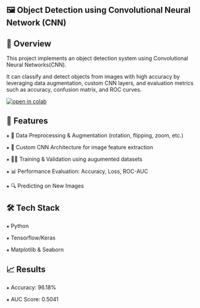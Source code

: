 **🖼️ Object Detection using Convolutional Neural Network (CNN)** 
-------------------------------------------------------------

📌 Overview
--------------
 This project implements an object detection system using Convolutional Neural Networks(CNN).
 
 It can classify and detect objects from images with high accuracy by leveraging data augmentation, custom CNN layers, and evaluation metrics such as accuracy, confusion matrix, and ROC curves.

 [![open in colab](https://colab.research.google.com/assets/colab-badge.svg)](https://colab.research.google.com/github/JESHWIN1234567890/Object-detection---Human/blob/main/notebooks/image_detection.ipynb)
 

 
 🚀 Features 
 ---------------
⁕ 📂 Data Preprocessing & Augmentation (rotation, flipping, zoom, etc.) 

⁕ 🧠 Custom CNN Architecture for image feature extraction

 ⁕ 🏋️‍♂️ Training & Validation using augumented datasets
 
 ⁕ 📊 Performance Evaluation: Accuracy, Loss, ROC-AUC
 
 ⁕ 🔍 Predicting on New Images 
 
 

 
🛠️ Tech Stack 
---------------
⁕ Python 

⁕ Tensorflow/Keras 

⁕ Matplotlib & Seaborn 




📈 Results 
-------------
⁕ Accuracy: 96.18% 

⁕ AUC Score: 0.5041

